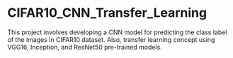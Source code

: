 # CIFAR10_CNN_Transfer_Learning
This project involves developing a CNN model for predicting the class label of the images in CIFAR10 dataset. Also, transfer learning concept using VGG16, Inception, and ResNet50 pre-trained models.
